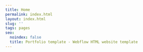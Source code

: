 ```yaml
---
title: Home
permalink: index.html
layout: index.html
slug: ''
tags: pages
seo:
  noindex: false
  title: Portfolio template - Webflow HTML website template
---
```



